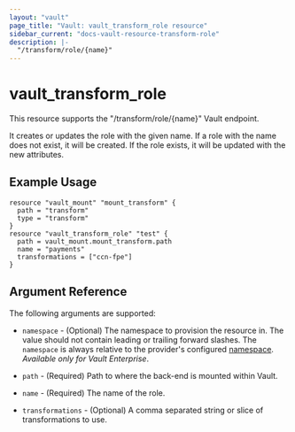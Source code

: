 ```yaml
---
layout: "vault"
page_title: "Vault: vault_transform_role resource"
sidebar_current: "docs-vault-resource-transform-role"
description: |-
  "/transform/role/{name}"
---
```


# vault\_transform\_role

This resource supports the "/transform/role/{name}" Vault endpoint.

It creates or updates the role with the given name. If a role with the name does not exist, it will be created.
If the role exists, it will be updated with the new attributes.

## Example Usage

```hcl
resource "vault_mount" "mount_transform" {
  path = "transform"
  type = "transform"
}
resource "vault_transform_role" "test" {
  path = vault_mount.mount_transform.path
  name = "payments"
  transformations = ["ccn-fpe"]
}
```

## Argument Reference

The following arguments are supported:

* `namespace` - (Optional) The namespace to provision the resource in.
  The value should not contain leading or trailing forward slashes.
  The `namespace` is always relative to the provider's configured [namespace](/docs/providers/vault#namespace).
   *Available only for Vault Enterprise*.

* `path` - (Required) Path to where the back-end is mounted within Vault.
* `name` - (Required) The name of the role.
* `transformations` - (Optional) A comma separated string or slice of transformations to use.
